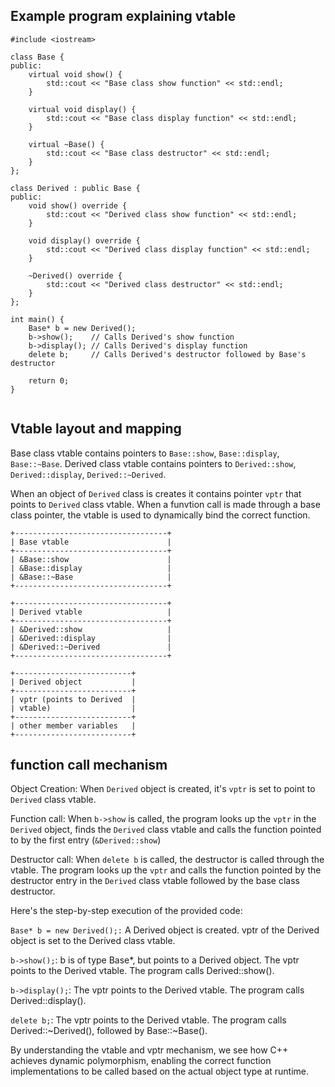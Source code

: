 ## Example program explaining vtable

```
#include <iostream>

class Base {
public:
    virtual void show() {
        std::cout << "Base class show function" << std::endl;
    }

    virtual void display() {
        std::cout << "Base class display function" << std::endl;
    }

    virtual ~Base() {
        std::cout << "Base class destructor" << std::endl;
    }
};

class Derived : public Base {
public:
    void show() override {
        std::cout << "Derived class show function" << std::endl;
    }

    void display() override {
        std::cout << "Derived class display function" << std::endl;
    }

    ~Derived() override {
        std::cout << "Derived class destructor" << std::endl;
    }
};

int main() {
    Base* b = new Derived();
    b->show();    // Calls Derived's show function
    b->display(); // Calls Derived's display function
    delete b;     // Calls Derived's destructor followed by Base's destructor

    return 0;
}


```

## Vtable layout and mapping
Base class vtable contains pointers to `Base::show`, `Base::display`, `Base::~Base`.
Derived class vtable contains pointers to `Derived::show`, `Derived::display`, `Derived::~Derived`.

When an object of `Derived` class is creates it contains pointer `vptr` that points to `Derived` class vtable. When 
a funvtion call is made through a base class pointer, the vtable is used to dynamically bind the correct function.

```
+----------------------------------+
| Base vtable                      |
+----------------------------------+
| &Base::show                      |
| &Base::display                   |
| &Base::~Base                     |
+----------------------------------+

+----------------------------------+
| Derived vtable                   |
+----------------------------------+
| &Derived::show                   |
| &Derived::display                |
| &Derived::~Derived               |
+----------------------------------+

+--------------------------+
| Derived object           |
+--------------------------+
| vptr (points to Derived  |
| vtable)                  |
+--------------------------+
| other member variables   |
+--------------------------+

```
## function call mechanism
Object Creation: When `Derived` object is created, it's `vptr` is set to point to `Derived` class vtable.

Function call: When `b->show` is called, the program looks up the `vptr` in the `Derived` object, finds the `Derived`
class vtable and calls the function pointed to by the first entry (`&Derived::show`)

Destructor call: When `delete b` is called, the destructor is called through the vtable. The program
looks up the `vptr` and calls the function pointed by the destructor entry in the `Derived` class vtable followed
by the base class destructor.

Here's the step-by-step execution of the provided code:

`Base* b = new Derived();:`
A Derived object is created.
vptr of the Derived object is set to the Derived class vtable.

`b->show();`:
b is of type Base*, but points to a Derived object.
The vptr points to the Derived vtable.
The program calls Derived::show().

`b->display();`:
The vptr points to the Derived vtable.
The program calls Derived::display().

`delete b;`:
The vptr points to the Derived vtable.
The program calls Derived::~Derived(), followed by Base::~Base().

By understanding the vtable and vptr mechanism, we see how C++ achieves dynamic polymorphism, enabling the correct function implementations to be called based on the actual object type at runtime.

